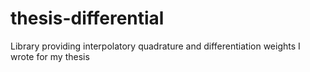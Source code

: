 # thesis-differential
Library providing interpolatory quadrature and differentiation weights I wrote for my thesis
